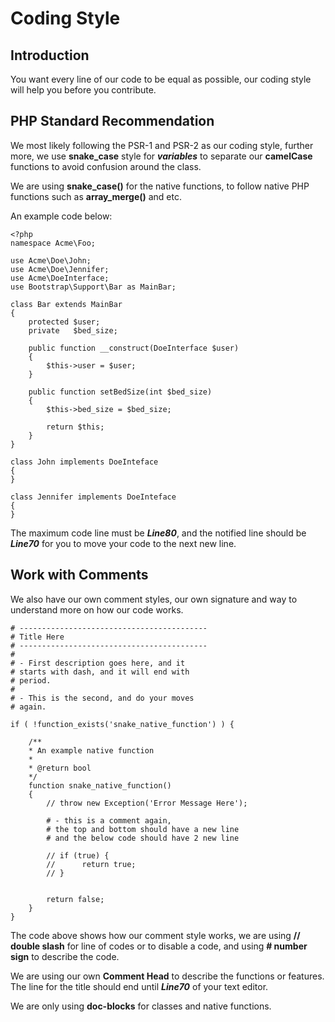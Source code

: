 # Coding Style


## Introduction
You want every line of our code to be equal as possible, our coding style will help you before you contribute.


## PHP Standard Recommendation
We most likely following the PSR-1 and PSR-2 as our coding style, further more, we use __snake_case__ style for __*variables*__ to separate our __camelCase__ functions to avoid confusion around the class.

We are using __snake_case()__ for the native functions, to follow native PHP functions such as __array_merge()__ and etc.

An example code below:

    <?php
    namespace Acme\Foo;

    use Acme\Doe\John;
    use Acme\Doe\Jennifer;
    use Acme\DoeInterface;
    use Bootstrap\Support\Bar as MainBar;

    class Bar extends MainBar
    {
        protected $user;
        private   $bed_size;

        public function __construct(DoeInterface $user)
        {
            $this->user = $user;
        }

        public function setBedSize(int $bed_size)
        {
            $this->bed_size = $bed_size;

            return $this;
        }
    }

    class John implements DoeInteface
    {
    }

    class Jennifer implements DoeInteface
    {
    }

The maximum code line must be __*Line80*__, and the notified line should be __*Line70*__ for you to move your code to the next new line.



## Work with Comments
We also have our own comment styles, our own signature and way to understand more on how our code works.

    # ------------------------------------------
    # Title Here
    # ------------------------------------------
    #
    # - First description goes here, and it
    # starts with dash, and it will end with
    # period.
    #
    # - This is the second, and do your moves
    # again.

    if ( !function_exists('snake_native_function') ) {

        /**
        * An example native function
        *
        * @return bool
        */
        function snake_native_function()
        {
            // throw new Exception('Error Message Here');

            # - this is a comment again,
            # the top and bottom should have a new line
            # and the below code should have 2 new line

            // if (true) {
            //      return true;
            // }


            return false;
        }
    }

The code above shows how our comment style works,  we are using __// double slash__ for line of codes or to disable a code, and using __# number sign__ to describe the code.

We are using our own __Comment Head__ to describe the functions or features. The line for the title should end until __*Line70*__ of your text editor.

We are only using __doc-blocks__ for classes and native functions.
